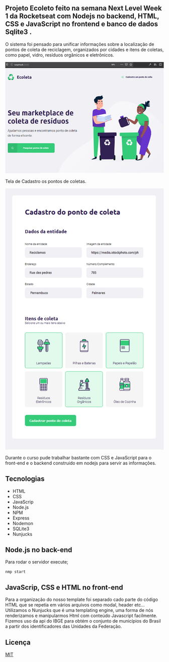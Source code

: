 
## Projeto Ecoleto feito na semana Next Level Week 1 da Rocketseat com Nodejs no backend, HTML, CSS e JavaScript no frontend e  banco de dados Sqlite3 .

O sistema foi pensado para unificar informações sobre a localização de pontos de coleta de reciclagem, organizados por cidades e itens de coletas, como papel, vidro, resíduos orgânicos e eletrônicos. 

<p align='center'>
  <img src='public/assets/home.png'>
</p>
Tela de Cadastro os pontos de coletas.  
<p>
  <img src='public/assets/add.png'>
</p>

Durante o curso pude trabalhar bastante com CSS e JavaScript para o front-end e o backend construido em nodejs para servir as informações.

## Tecnologias
- HTML
- CSS
- JavaScrip
- Node.js
- NPM
- Express
- Nodemon
- SQLite3
- Nunjucks

## Node.js no back-end

Para rodar o servidor execute;
```node
nmp start
```

## JavaScrip, CSS e HTML no front-end

Para a organização do nosso template foi separado cado parte do código HTML que se repetia em vários arquivos como modal, header etc... Utilizamos o Nunjucks que é uma templating engine, uma forma de nós renderizamos e manipularmos Html com conteúdo Javascript facilmente. Fizemos uso da api do IBGE para obtém o conjunto de municípios do Brasil a partir dos identificadores das Unidades da Federação.


## Licença
[MIT](https://choosealicense.com/licenses/mit/)
